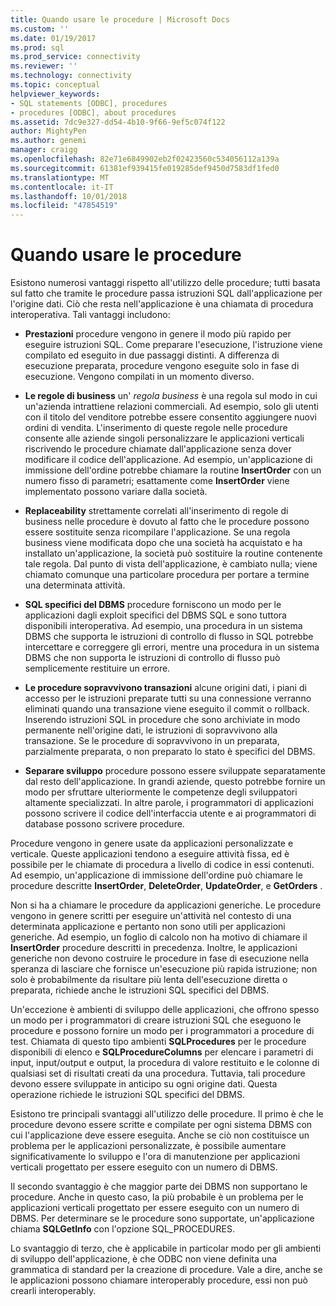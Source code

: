 ```yaml
---
title: Quando usare le procedure | Microsoft Docs
ms.custom: ''
ms.date: 01/19/2017
ms.prod: sql
ms.prod_service: connectivity
ms.reviewer: ''
ms.technology: connectivity
ms.topic: conceptual
helpviewer_keywords:
- SQL statements [ODBC], procedures
- procedures [ODBC], about procedures
ms.assetid: 7dc9e327-dd54-4b10-9f66-9ef5c074f122
author: MightyPen
ms.author: genemi
manager: craigg
ms.openlocfilehash: 82e71e6849902eb2f02423560c534056112a139a
ms.sourcegitcommit: 61381ef939415fe019285def9450d7583df1fed0
ms.translationtype: MT
ms.contentlocale: it-IT
ms.lasthandoff: 10/01/2018
ms.locfileid: "47854519"
---
```

# <a name="when-to-use-procedures"></a>Quando usare le procedure
Esistono numerosi vantaggi rispetto all'utilizzo delle procedure; tutti basata sul fatto che tramite le procedure passa istruzioni SQL dall'applicazione per l'origine dati. Ciò che resta nell'applicazione è una chiamata di procedura interoperativa. Tali vantaggi includono:  
  
-   **Prestazioni** procedure vengono in genere il modo più rapido per eseguire istruzioni SQL. Come preparare l'esecuzione, l'istruzione viene compilato ed eseguito in due passaggi distinti. A differenza di esecuzione preparata, procedure vengono eseguite solo in fase di esecuzione. Vengono compilati in un momento diverso.  
  
-   **Le regole di business** un' *regola business* è una regola sul modo in cui un'azienda intrattiene relazioni commerciali. Ad esempio, solo gli utenti con il titolo del venditore potrebbe essere consentito aggiungere nuovi ordini di vendita. L'inserimento di queste regole nelle procedure consente alle aziende singoli personalizzare le applicazioni verticali riscrivendo le procedure chiamate dall'applicazione senza dover modificare il codice dell'applicazione. Ad esempio, un'applicazione di immissione dell'ordine potrebbe chiamare la routine **InsertOrder** con un numero fisso di parametri; esattamente come **InsertOrder** viene implementato possono variare dalla società.  
  
-   **Replaceability** strettamente correlati all'inserimento di regole di business nelle procedure è dovuto al fatto che le procedure possono essere sostituite senza ricompilare l'applicazione. Se una regola business viene modificata dopo che una società ha acquistato e ha installato un'applicazione, la società può sostituire la routine contenente tale regola. Dal punto di vista dell'applicazione, è cambiato nulla; viene chiamato comunque una particolare procedura per portare a termine una determinata attività.  
  
-   **SQL specifici del DBMS** procedure forniscono un modo per le applicazioni dagli exploit specifici del DBMS SQL e sono tuttora disponibili interoperativa. Ad esempio, una procedura in un sistema DBMS che supporta le istruzioni di controllo di flusso in SQL potrebbe intercettare e correggere gli errori, mentre una procedura in un sistema DBMS che non supporta le istruzioni di controllo di flusso può semplicemente restituire un errore.  
  
-   **Le procedure sopravvivono transazioni** alcune origini dati, i piani di accesso per le istruzioni preparate tutti su una connessione verranno eliminati quando una transazione viene eseguito il commit o rollback. Inserendo istruzioni SQL in procedure che sono archiviate in modo permanente nell'origine dati, le istruzioni di sopravvivono alla transazione. Se le procedure di sopravvivono in un preparata, parzialmente preparata, o non preparato lo stato è specifici del DBMS.  
  
-   **Separare sviluppo** procedure possono essere sviluppate separatamente dal resto dell'applicazione. In grandi aziende, questo potrebbe fornire un modo per sfruttare ulteriormente le competenze degli sviluppatori altamente specializzati. In altre parole, i programmatori di applicazioni possono scrivere il codice dell'interfaccia utente e ai programmatori di database possono scrivere procedure.  
  
 Procedure vengono in genere usate da applicazioni personalizzate e verticale. Queste applicazioni tendono a eseguire attività fissa, ed è possibile per le chiamate di procedura a livello di codice in essi contenuti. Ad esempio, un'applicazione di immissione dell'ordine può chiamare le procedure descritte **InsertOrder**, **DeleteOrder**, **UpdateOrder**, e **GetOrders** .  
  
 Non si ha a chiamare le procedure da applicazioni generiche. Le procedure vengono in genere scritti per eseguire un'attività nel contesto di una determinata applicazione e pertanto non sono utili per applicazioni generiche. Ad esempio, un foglio di calcolo non ha motivo di chiamare il **InsertOrder** procedure descritti in precedenza. Inoltre, le applicazioni generiche non devono costruire le procedure in fase di esecuzione nella speranza di lasciare che fornisce un'esecuzione più rapida istruzione; non solo è probabilmente da risultare più lenta dell'esecuzione diretta o preparata, richiede anche le istruzioni SQL specifici del DBMS.  
  
 Un'eccezione è ambienti di sviluppo delle applicazioni, che offrono spesso un modo per i programmatori di creare istruzioni SQL che eseguono le procedure e possono fornire un modo per i programmatori a procedure di test. Chiamata di questo tipo ambienti **SQLProcedures** per le procedure disponibili di elenco e **SQLProcedureColumns** per elencare i parametri di input, input/output e output, la procedura di valore restituito e le colonne di qualsiasi set di risultati creati da una procedura. Tuttavia, tali procedure devono essere sviluppate in anticipo su ogni origine dati. Questa operazione richiede le istruzioni SQL specifici del DBMS.  
  
 Esistono tre principali svantaggi all'utilizzo delle procedure. Il primo è che le procedure devono essere scritte e compilate per ogni sistema DBMS con cui l'applicazione deve essere eseguita. Anche se ciò non costituisce un problema per le applicazioni personalizzate, è possibile aumentare significativamente lo sviluppo e l'ora di manutenzione per applicazioni verticali progettato per essere eseguito con un numero di DBMS.  
  
 Il secondo svantaggio è che maggior parte dei DBMS non supportano le procedure. Anche in questo caso, la più probabile è un problema per le applicazioni verticali progettato per essere eseguito con un numero di DBMS. Per determinare se le procedure sono supportate, un'applicazione chiama **SQLGetInfo** con l'opzione SQL_PROCEDURES.  
  
 Lo svantaggio di terzo, che è applicabile in particolar modo per gli ambienti di sviluppo dell'applicazione, è che ODBC non viene definita una grammatica di standard per la creazione di procedure. Vale a dire, anche se le applicazioni possono chiamare interoperably procedure, essi non può crearli interoperably.
